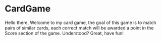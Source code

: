 # CardGame
Hello there,
Welcome to my card game, the goal of this game is to match pairs of similar cards,
each correct match will be awarded a point in the Score section of the game.
Understood?
Great, have fun!
